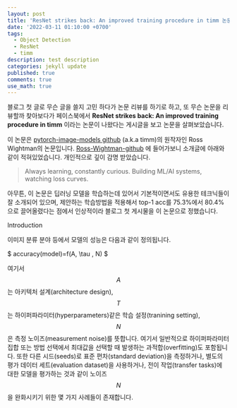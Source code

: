 ```yaml
---
layout: post
title: 'ResNet strikes back: An improved training procedure in timm 논문 리뷰'
date: '2022-03-11 01:10:00 +0700'
tags:
  - Object Detection
  - ResNet
  - timm
description: test description
categories: jekyll update
published: true
comments: true
use_math: true
---
```



블로그 첫 글로 무슨 글을 쓸지 고민 하다가 논문 리뷰를 하기로 하고, 또 무슨 논문을 리뷰할까 찾아보다가 페이스북에서 **ResNet strikes back: An improved training procedure in timm** 이라는 논문이 나왔다는 게시글을 보고 논문을 살펴보았습니다. 

이 논문은 [pytorch-image-models github] (a.k.a timm)의 원작자인 Ross Wightman의 논문입니다. [Ross-Wightman-github] 에 들어가보니 소개글에 아래와 같이 적혀있었습니다. 개인적으로 깊이 감명 받았습니다. 

> Always learning, constantly curious. Building ML/AI systems, watching loss curves.

아무튼, 이 논문은 딥러닝 모델을 학습하는데 있어서 기본적이면서도 유용한 테크닉들이 잘 소개되어 있으며, 제안하는 학습방법을 적용해서 top-1 acc를 75.3%에서 80.4% 으로 끌어올렸다는 점에서 인상적이라 블로그 첫 게시물을 이 논문으로 정했습니다. 


Introduction

이미지 분류 분야 등에서 모델의 성능은 다음과 같이 정의됩니다. 

$ accuracy(model)=f(A, \tau , N) $

여기서 $$ A $$는 아키텍처 설계(architecture design), $$ T $$는 하이퍼파라미터(hyperparameters)같은 학습 설정(tranining setting), $$ N $$은 측정 노이즈(measurement noise)를 뜻합니다. 여기서 일반적으로 하이퍼파라미터 집합 또는 방법 선택에서 최대값을 선택할 때 발생하는 과적합(overfitting)도 포함됩니다. 또한 다른 시드(seeds)로 표준 편차(standard deviation)을 측정하거나, 별도의 평가 데이터 세트(evaluation dataset)을 사용하거나, 전이 작업(transfer tasks)에 대한 모델을 평가하는 것과 같이 노이즈 $$ N $$을 완화시키기 위한 몇 가지 사례들이 존재합니다. 





[timm-github]: https://github.com/rwightman/pytorch-image-models
[Ross-Wightman-github]: https://github.com/rwightman
[pytorch-image-models github]: https://github.com/rwightman/pytorch-image-models